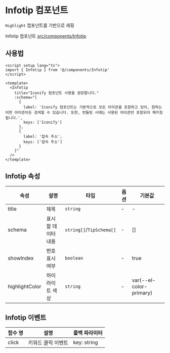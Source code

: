 # Infotip 컴포넌트

`Highlight` 컴포넌트를 기반으로 래핑

Infotip 컴포넌트 [src/components/Infotip](https://github.com/web2-solution/web2-vue-framework/tree/main/src/components/Infotip)

## 사용법

```vue
<script setup lang="ts">
import { Infotip } from '@/components/Infotip'
</script>

<template>
  <Infotip
    title="Iconify 컴포넌트 사용을 권장합니다."
    :schema="[
      {
        label: 'Iconify 컴포넌트는 기본적으로 모든 아이콘을 포함하고 있어, 원하는 어떤 아이콘이든 검색할 수 있습니다. 또한, 번들링 시에는 사용된 아이콘만 포함되어 패키징됩니다.',
        keys: ['Iconify']
      },
      {
        label: '접속 주소',
        keys: ['접속 주소']
      }
    ]"
  />
</template>

```

## Infotip 속성

| 속성 | 설명 | 타입 | 옵션 | 기본값 |
| ---- | ---- | ---- | ---- | ---- |
| title | 제목 | `string` | - | - |
| schema | 표시할 데이터 내용 | `string[]`/`TipSchema[]` | - | [] |
| showIndex | 번호 표시 여부 | `boolean` | - | true |
| highlightColor | 하이라이트 색상 | `string` | - | var(--el-color-primary) |

## Infotip 이벤트

| 함수 명 | 설명 | 콜백 파라미터 |
| ---- | ---- | ---- |
| click | 키워드 클릭 이벤트 | key: string |
